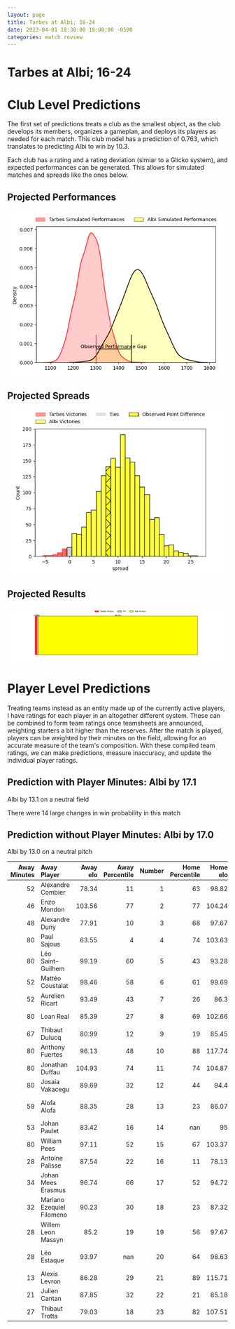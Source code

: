 ```yaml
---  
layout: page  
title: Tarbes at Albi; 16-24  
date: 2023-04-01 18:30:00 18:00:00 -0500  
categories: match review  
---
```

# Tarbes at Albi; 16-24

# Club Level Predictions


The first set of predictions treats a club as the smallest object, as the club develops its members, organizes a gameplan, and deploys its players as needed for each match. This club model has a prediction of 0.763, which translates to predicting Albi to win by 10.3.

Each club has a rating and a rating deviation (simiar to a Glicko system), and expected performances can be generated. This allows for simulated matches and spreads like the ones below.
## Projected Performances


![Projected Performances](plots/performances_2023-04-01-Albi-Tarbes.png)
## Projected Spreads


![Projected Spreads](plots/spreads_2023-04-01-Albi-Tarbes.png)
## Projected Results


![Projected Results](plots/resultbar_2023-04-01-Albi-Tarbes.png)
# Player Level Predictions


Treating teams instead as an entity made up of the currently active players, I have ratings for each player in an altogether different system. These can be combined to form team ratings once teamsheets are announced, weighting starters a bit higher than the reserves. After the match is played, players can be weighted by their minutes on the field, allowing for an accurate measure of the team's composition. With these compiled team ratings, we can make predictions, measure inaccuracy, and update the individual player ratings.
## Prediction with Player Minutes: Albi by 17.1


Albi by 13.1 on a neutral field

There were 14 large changes in win probability in this match
## Prediction without Player Minutes: Albi by 17.0


Albi by 13.0 on a neutral pitch



|   Away Minutes | Away Player               |   Away elo |   Away Percentile |   Number |   Home Percentile |   Home elo | Home Player                 |   Home Minutes |
|---------------:|:--------------------------|-----------:|------------------:|---------:|------------------:|-----------:|:----------------------------|---------------:|
|             52 | Alexandre Combier         |      78.34 |                11 |        1 |                63 |      98.82 | Pierre Commenge             |             51 |
|             46 | Enzo Mondon               |     103.56 |                77 |        2 |                77 |     104.24 | Arthur Castant              |             59 |
|             48 | Alexandre Duny            |      77.91 |                10 |        3 |                68 |      97.67 | Dimitri Tchapnga            |             79 |
|             80 | Paul Sajous               |      63.55 |                 4 |        4 |                74 |     103.63 | Mohsen Essid                |             80 |
|             80 | Léo Saint-Guilhem         |      99.19 |                60 |        5 |                43 |      93.28 | John Henry Heath Backhouse  |             51 |
|             52 | Mattéo Coustalat          |      98.46 |                58 |        6 |                61 |      99.69 | Pierre Roussel              |             67 |
|             52 | Aurelien Ricart           |      93.49 |                43 |        7 |                26 |      86.3  | Vincent Calas               |             61 |
|             80 | Loan Real                 |      85.39 |                27 |        8 |                69 |     102.66 | Camille Jarreau             |             80 |
|             67 | Thibaut Dulucq            |      80.99 |                12 |        9 |                19 |      85.45 | Gilen Queheille             |             51 |
|             80 | Anthony  Fuertes          |      96.13 |                48 |       10 |                88 |     117.74 | Benjamin Pehau              |             80 |
|             80 | Jonathan Duffau           |     104.93 |                74 |       11 |                74 |     104.87 | Louis Decrop                |             80 |
|             80 | Josaia Vakacegu           |      89.69 |                32 |       12 |                44 |      94.4  | François Fontaine           |             80 |
|             59 | Alofa Alofa               |      88.35 |                28 |       13 |                23 |      86.07 | Wandile Gabada  Mjekevu     |             80 |
|             53 | Johan Paulet              |      83.42 |                16 |       14 |               nan |      95    | Luca Sperandio              |             80 |
|             80 | William Pees              |      97.11 |                52 |       15 |                67 |     103.37 | Téo Dospital                |             74 |
|             28 | Antoine Palisse           |      87.54 |                22 |       16 |                11 |      78.13 | Maxime Escur                |             29 |
|             34 | Johan Mees Erasmus        |      96.74 |                66 |       17 |                52 |      94.72 | Romain Maurice              |             21 |
|             32 | Mariano Ezequiel Filomeno |      90.23 |                30 |       18 |                23 |      87.32 | Kevin Brou                  |              1 |
|             28 | Willem Leon Massyn        |      85.2  |                19 |       19 |                56 |      97.67 | Jacques Jacobus Engelbrecht |             29 |
|             28 | Léo Estaque               |      93.97 |               nan |       20 |                64 |      98.63 | Luke Joseph Stringer        |             13 |
|             13 | Alexis Levron             |      86.28 |                29 |       21 |                89 |     115.71 | Lucas Guillaume             |             19 |
|             21 | Julien Cantan             |      87.85 |                32 |       22 |                21 |      85.18 | Titouan Pouzoullic          |             29 |
|             27 | Thibaut Trotta            |      79.03 |                18 |       23 |                82 |     107.51 | Paul Clergue                |              6 |

